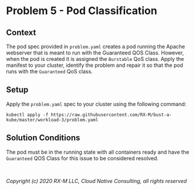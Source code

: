 # Problem 5 - Pod Classification


## Context

The pod spec provided in `problem.yaml` creates a pod running the Apache webserver that is meant to run with the
Guaranteed QOS Class. However, when the pod is created it is assigned the `Burstable` QoS class. Apply the manifest to
your cluster, identify the problem and repair it so that the pod runs with the `Guaranteed` QoS class.


## Setup

Apply the `problem.yaml` spec to your cluster using the following command:

```
kubectl apply -f https://raw.githubusercontent.com/RX-M/bust-a-kube/master/workload-3/problem.yaml
```


## Solution Conditions

The pod must be in the running state with all containers ready and have the `Guaranteed` QOS Class for this issue to be considered resolved.

<br>

_Copyright (c) 2020 RX-M LLC, Cloud Native Consulting, all rights reserved_

[RX-M LLC]: https://rx-m.io/rxm-cnc.svg "RX-M LLC"
